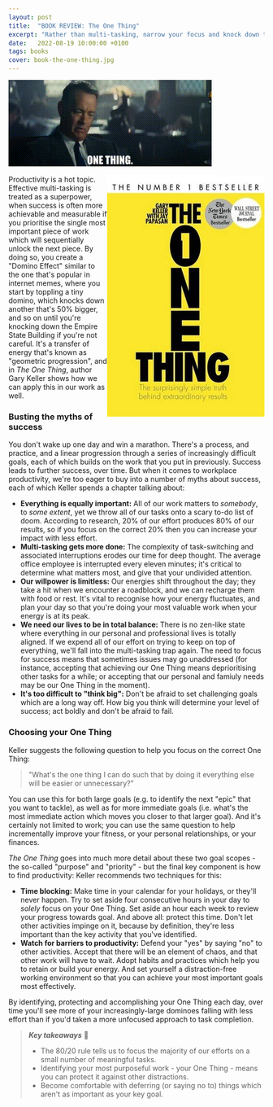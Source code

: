```yaml
---
layout: post
title:  "BOOK REVIEW: The One Thing"
excerpt: "Rather than multi-tasking, narrow your focus and knock down those dominoes."
date:   2022-08-19 10:00:00 +0100
tags: books
cover: book-the-one-thing.jpg
---
```


![Bridge of Spies - Tom Hanks: "One Thing"](/assets/img/bridge-of-spies-one-thing.gif)

<img src="/assets/img/book-the-one-thing.jpg" align="right">Productivity is a hot topic. Effective multi-tasking is treated as a superpower, when success is often more achievable and measurable if you prioritise the single most important piece of work which will sequentially unlock the next piece. By doing so, you create a "Domino Effect" similar to the one that's popular in internet memes, where you start by toppling a tiny domino, which knocks down another that's 50% bigger, and so on until you're knocking down the Empire State Building if you're not careful. It's a transfer of energy that's known as "geometric progression", and in _The One Thing_, author Gary Keller shows how we can apply this in our work as well.

### Busting the myths of success

You don't wake up one day and win a marathon. There's a process, and practice, and a linear progression through a series of increasingly difficult goals, each of which builds on the work that you put in previously. Success leads to further success, over time. But when it comes to workplace productivity, we're too eager to buy into a number of myths about success, each of which Keller spends a chapter talking about:

* **Everything is equally important:** All of our work matters to _somebody_, to _some extent_, yet we throw all of our tasks onto a scary to-do list of doom. According to research, 20% of our effort produces 80% of our results, so if you focus on the correct 20% then you can increase your impact with less effort.
* **Multi-tasking gets more done:** The complexity of task-switching and associated interruptions erodes our time for deep thought. The average office employee is interrupted every eleven minutes; it's critical to determine what matters most, and give that your undivided attention.
* **Our willpower is limitless:** Our energies shift throughout the day; they take a hit when we encounter a roadblock, and we can recharge them with food or rest. It's vital to recognise how your energy fluctuates, and plan your day so that you're doing your most valuable work when your energy is at its peak.
* **We need our lives to be in total balance:** There is no zen-like state where everything in our personal and professional lives is totally aligned. If we expend all of our effort on trying to keep on top of everything, we'll fall into the multi-tasking trap again. The need to focus for success means that sometimes issues may go unaddressed (for instance, accepting that achieving our One Thing means deprioritising other tasks for a while; or accepting that our personal and famiuly needs may be our One Thing in the moment).
* **It's too difficult to "think big":** Don't be afraid to set challenging goals which are a long way off. How big you think will determine your level of success; act boldly and don't be afraid to fail.

### Choosing your One Thing

Keller suggests the following question to help you focus on the correct One Thing:

> "What's the one thing I can do such that by doing it everything else will be easier or unnecessary?"

You can use this for both large goals (e.g. to identify the next "epic" that you want to tackle), as well as for more immediate goals (i.e. what's the most immediate action which moves you closer to that larger goal). And it's certainly not limited to work; you can use the same question to help incrementally improve your fitness, or your personal relationships, or your finances.

_The One Thing_ goes into much more detail about these two goal scopes - the so-called "purpose" and "priority" - but the final key component is how to find productivity: Keller recommends two techniques for this:

* **Time blocking:** Make time in your calendar for your holidays, or they'll never happen. Try to set aside four consecutive hours in your day to _solely_ focus on your One Thing. Set aside an hour each week to review your progress towards goal. And above all: protect this time. Don't let other activities impinge on it, because by definition, they're less important than the key activity that you've identified.
* **Watch for barriers to productivity:** Defend your "yes" by saying "no" to other activities. Accept that there will be an element of chaos, and that other work will have to wait. Adopt habits and practices which help you to retain or build your energy. And set yourself a distraction-free working environment so that you can achieve your most important goals most effectively.

By identifying, protecting and accomplishing your One Thing each day, over time you'll see more of your increasingly-large dominoes falling with less effort than if you'd taken a more unfocused approach to task completion.

> **_Key takeaways_** 📝  
> * The 80/20 rule tells us to focus the majority of our efforts on a small number of meaningful tasks.
> * Identifying your most purposeful work - your One Thing - means you can protect it against other distractions.
> * Become comfortable with deferring (or saying no to) things which aren't as important as your key goal.